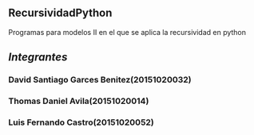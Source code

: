 ## RecursividadPython
Programas para modelos II en el que se aplica la recursividad en python
## _Integrantes_
### David Santiago Garces Benitez(20151020032) 
### Thomas Daniel Avila(20151020014)
### Luis Fernando Castro(20151020052)
